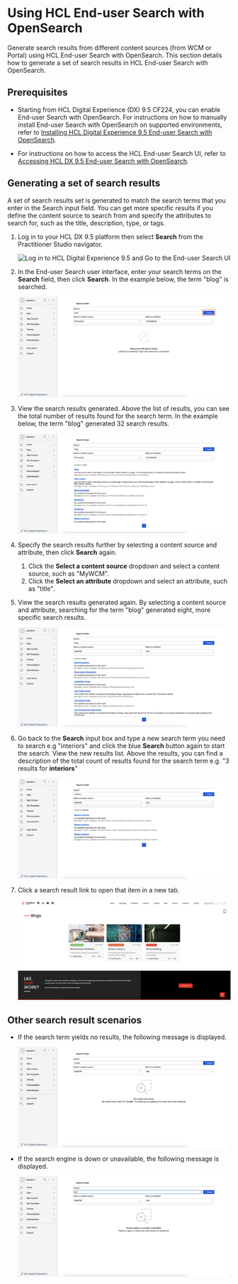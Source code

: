# Using HCL End-user Search with OpenSearch

Generate search results from different content sources (from WCM or Portal) using HCL End-user Search with OpenSearch. This section details how to generate a set of search results in HCL End-user Search with OpenSearch.

## Prerequisites

- Starting from HCL Digital Experience (DX) 9.5 CF224, you can enable End-user Search with OpenSearch. For instructions on how to manually install End-user Search with OpenSearch on supported environments, refer to [Installing HCL Digital Experience 9.5 End-user Search with OpenSearch](../installation/index.md).

- For instructions on how to access the HCL End-user Search UI, refer to [Accessing HCL DX 9.5 End-user Search with OpenSearch](../access/index.md).

## Generating a set of search results

A set of search results set is generated to match the search terms that you enter in the Search input field. You can get more specific results if you define the content source to search from and specify the attributes to search for, such as the title, description, type, or tags.

1.  Log in to your HCL DX 9.5 platform then select **Search** from the Practitioner Studio navigator.

    ![](../../../assets/HCL_DX_95_Practitioner_Studio_interface.png "Log in to HCL Digital Experience 9.5 and Go to the End-user Search UI")

2.  In the End-user Search user interface, enter your search terms on the **Search** field, then click **Search**. In the example below, the term "blog" is searched.

    ![](../../../assets/HCL_Search_02_Button_Trigger.png "Click on the blue Search button")

3.  View the search results generated. Above the list of results, you can see the total number of results found for the search term. In the example below, the term "blog" generated 32 search results.

    ![](../../../assets/HCL_Search_03_Results_Set_Initial.png "View the search results and note the count of results found")

4.  Specify the search results further by selecting a content source and attribute, then click **Search** again.
    1. Click the **Select a content source** dropdown and select a content source, such as "MyWCM".
    2. Click the **Select an attribute** dropdown and select an attribute, such as "title".

5.  View the search results generated again. By selecting a content source and attribute, searching for the term "blog" generated eight, more specific search results.

    ![](../../../assets/HCL_Search_07_Results_Set_Filtered.png "View the filtered down search results and note the count of results found")

9.  Go back to the **Search** input box and type a new search term you need to search e.g "interiors" and click the blue **Search** button again to start the search. View the new results list. Above the results, you can find a description of the total count of results found for the search term e.g. "3 results for **interiors**"

    ![](../../../assets/HCL_Search_08_Input_Query_Change.png "Change the search term in the Search input box")

6.  Click a search result link to open that item in a new tab.

    ![](../../../assets/HCL_Search_09_Open_Result_Item.png "Click on one of the result items to open it in a new tab")

## Other search result scenarios

- If the search term yields no results, the following message is displayed.
    
    ![](../../../assets/HCL_Search_10_No_Results_Found.png)

- If the search engine is down or unavailable, the following message is displayed.
    
    ![](../../../assets/HCL_Search_11_Search_Engine_Unavailable.png)
